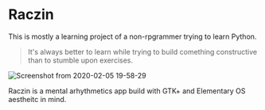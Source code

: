 # Raczin
This is mostly a learning project of a non-rpgrammer trying to learn Python. 
> It's always better to learn while trying to build comething constructive than to stumble upon exercises. 

![Screenshot from 2020-02-05 19-58-29](https://user-images.githubusercontent.com/18544958/73864187-4330a100-4852-11ea-8f5b-55f8221ac722.png)

Raczin is a mental arhythmetics app build with GTK+ and Elementary OS aestheitc in mind.  
